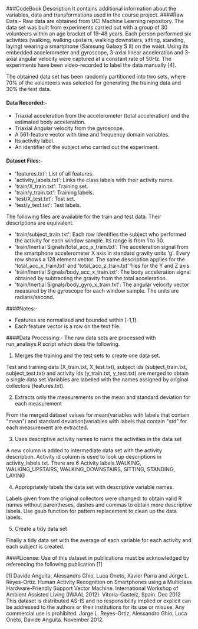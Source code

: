 ###CodeBook Description
It contains additional information about the variables, data and transformations used in the course project.
####Raw Data:-
Raw data are obtained from UCI Machine Learning repository. 
The data set was built from experiments carried out with a group of 30 volunteers within an age bracket of 19-48 years.
Each person performed six activities (walking, walking upstairs, walking downstairs, sitting, standing, laying) wearing 
a smartphone (Samsung Galaxy S II) on the waist. Using its embedded accelerometer and gyroscope, 3-axial linear acceleration 
and 3-axial angular velocity were captured at a constant rate of 50Hz. 
The experiments have been video-recorded to label the data manually [4].

The obtained data set has been randomly partitioned into two sets, where 70% of the volunteers was selected for generating 
the training data and 30% the test data.

#### Data Recorded:-
- Triaxial acceleration from the accelerometer (total acceleration) and the estimated body acceleration.
- Triaxial Angular velocity from the gyroscope. 
- A 561-feature vector with time and frequency domain variables. 
- Its activity label. 
- An identifier of the subject who carried out the experiment.

#### Dataset Files:-
- 'features.txt': List of all features.
- 'activity_labels.txt': Links the class labels with their activity name.
- 'train/X_train.txt': Training set.
- 'train/y_train.txt': Training labels.
- 'test/X_test.txt': Test set.
- 'test/y_test.txt': Test labels.

The following files are available for the train and test data. Their descriptions are equivalent. 
- 'train/subject_train.txt': Each row identifies the subject who performed the activity for each window sample. Its range is from 1 to 30. 
- 'train/Inertial Signals/total_acc_x_train.txt': The acceleration signal from the smartphone accelerometer X axis in standard gravity units 'g'. Every row shows a 128 element vector. The same description applies for the 'total_acc_x_train.txt' and 'total_acc_z_train.txt' files for the Y and Z axis. 
- 'train/Inertial Signals/body_acc_x_train.txt': The body acceleration signal obtained by subtracting the gravity from the total acceleration. 
- 'train/Inertial Signals/body_gyro_x_train.txt': The angular velocity vector measured by the gyroscope for each window sample. The units are radians/second. 

####Notes:- 
- Features are normalized and bounded within [-1,1].
- Each feature vector is a row on the text file.

####Data Processing:-
The raw data sets are processed with run_analisys.R script which does the following.

1. Merges the training and the test sets to create one data set.

Test and training data (X_train.txt, X_test.txt), subject ids (subject_train.txt, subject_test.txt) and activity ids (y_train.txt, y_test.txt) 
are merged to obtain a single data set.Variables are labelled with the names assigned by original collectors (features.txt).

2. Extracts only the measurements on the mean and standard deviation for each measurement

From the merged dataset values for mean(variables with labels that contain "mean") and 
standard deviation(variables with labels that contain "std" for each measurement are extracted.
 
3. Uses descriptive activity names to name the activities in the data set

A new column is added to intermediate data set with the activity description. Activity id column is used to look up descriptions in activity_labels.txt.
There are 6 Activity labels.WALKING, WALKING_UPSTAIRS, WALKING_DOWNSTAIRS, SITTING, STANDING, LAYING

4. Appropriately labels the data set with descriptive variable names.

Labels given from the original collectors were changed: to obtain valid R names without parentheses, dashes and commas to obtain more descriptive labels.
Use gsub function for pattern replacement to clean up the data labels.

5. Create a tidy data set 

Finally a tidy data set with the average of each variable for each activity and each subject is created.
     
####License:
Use of this dataset in publications must be acknowledged by referencing the following publication [1] 

[1] Davide Anguita, Alessandro Ghio, Luca Oneto, Xavier Parra and Jorge L. Reyes-Ortiz. Human Activity Recognition on Smartphones 
using a Multiclass Hardware-Friendly Support Vector Machine. 
International Workshop of Ambient Assisted Living (IWAAL 2012). Vitoria-Gasteiz, Spain. Dec 2012
This dataset is distributed AS-IS and no responsibility implied or explicit can be addressed to the authors or their institutions 
for its use or misuse. Any commercial use is prohibited.
Jorge L. Reyes-Ortiz, Alessandro Ghio, Luca Oneto, Davide Anguita. November 2012.
